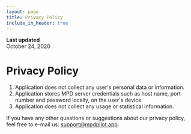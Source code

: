 ```yaml
---
layout: page
title: Privacy Policy
include_in_header: true
---
```


**Last updated**  
October 24, 2020

# Privacy Policy

1. Application does not collect any user's personal data or information.
2. Application stores MPD server credentials such as host name, port number and password locally, on the user's device.
3. Application does not collect any usage or statistical information.

If you have any other questions or suggestions about our privacy policy, feel free to e-mail us: [support@mpdpilot.app](mailto:support@mpdpilot.app).
